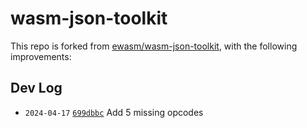 # wasm-json-toolkit

This repo is forked from [ewasm/wasm-json-toolkit](https://github.com/ewasm/wasm-json-toolkit),
with the following improvements:

## Dev Log

* `2024-04-17` [`699dbbc`](https://github.com/permaweb/wasm-json-toolkit/commit/699dbbcaab406cc657b16e82a850e385de417f84) Add 5 missing opcodes
